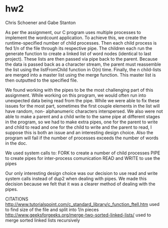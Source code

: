 # hw2

Chris Schoener and Gabe Stanton

As per the assignment, our C program uses multiple processes to implement the wordcount application. To achieve this, we create the runtime-specified 
number of child processes. Then each child process is fed 1/n of the file through its respective pipe. The children each run the generate function to
create a linked list of word nodes (identical to last project). These lists are then passed via pipe back to the parent. Because the data is passed back 
as a character stream, the parent must reassemble the list using the listFromChild function in O(n) time. Finally, the n child-lists are merged into a 
master list using the merge function. This master list is then outputted to the specified file.

We found working with the pipes to be the most challenging part of this assignment. While working on this program, we would often run into unexpected data
being read from the pipe. While we were able to fix these issues for the most part, sometimes the first couple elements in the list will have random, non-
alphanumeric characters interspersed. We also were not able to make a parent and a child write to the same pipe at different stages in the program, so we had
to make extra pipes, one for the parent to write and child to read and one for the child to write and the parent to read, I suppose this is both an issue and 
an interesting design choice. Also the program will fail if the number of processes exceeds the number of words in the doc.

We used system calls to:	FORK to create a number of child processes
							PIPE to create pipes for inter-process comunication
							READ and WRITE to use the pipes
							
Our only interesting design choice was our decision to use read and write system calls instead of dup2 when dealing with pipes. We made this decision because
we felt that it was a clearer method of dealing with the pipes. 



CITATIONS
http://www.tutorialspoint.com/c_standard_library/c_function_ftell.htm used to find size of the file and split into 1/n pieces
http://www.geeksforgeeks.org/merge-two-sorted-linked-lists/ used to merge sorted linked lists recursively
